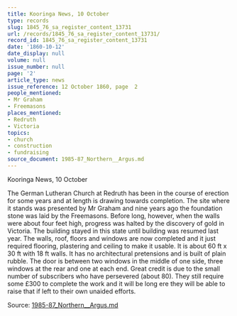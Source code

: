 ```yaml
---
title: Kooringa News, 10 October
type: records
slug: 1845_76_sa_register_content_13731
url: /records/1845_76_sa_register_content_13731/
record_id: 1845_76_sa_register_content_13731
date: '1860-10-12'
date_display: null
volume: null
issue_number: null
page: '2'
article_type: news
issue_reference: 12 October 1860, page  2
people_mentioned:
- Mr Graham
- Freemasons
places_mentioned:
- Redruth
- Victoria
topics:
- church
- construction
- fundraising
source_document: 1985-87_Northern__Argus.md
---
```


Kooringa News, 10 October

The German Lutheran Church at Redruth has been in the course of erection for some years and at length is drawing towards completion.  The site where it stands was presented by Mr Graham and nine years ago the foundation stone was laid by the Freemasons.  Before long, however, when the walls were about four feet high, progress was halted by the discovery of gold in Victoria.  The building stayed in this state until building was resumed last year.  The walls, roof, floors and windows are now completed and it just required flooring, plastering and ceiling to make it usable.  It is about 60 ft x 30 ft with 18 ft walls.  It has no architectural pretensions and is built of plain rubble.  The door is between two windows in the middle of one side, three windows at the rear and one at each end.  Great credit is due to the small number of subscribers who have persevered (about 80).  They still require some £300 to complete the work and it will be long ere they will be able to raise that if left to their own unaided efforts.

Source: [1985-87_Northern__Argus.md](/downloads/markdown/1985-87_Northern__Argus.md)
